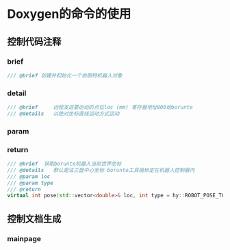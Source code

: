 # Doxygen的命令的使用

## 控制代码注释

### brief

```cpp
/// @brief 创建并初始化一个伯朗特机器人对象
```

### detail

```cpp
/// @brief     远程发送要运动的点位loc (mm) 寄存器地址800给borunte
/// @details   以绝对坐标直线运动方式运动
```

### param


### return

```cpp
/// @brief 	获取borunte机器人当前世界坐标
/// @details   默认是法兰盘中心坐标 borunte工具端标定在机器人控制器内
/// @param loc 
/// @param type 
/// @return 
virtual int pose(std::vector<double>& loc, int type = hy::ROBOT_POSE_TCP) override;
```

## 控制文档生成

### mainpage
